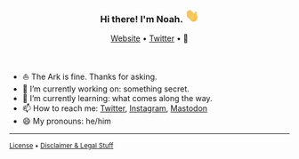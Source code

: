 <h3 id="top header" align="center">Hi there! I'm Noah. <img width="25" height="25" src="https://raw.githubusercontent.com/noahwagner/noahwagner/master/assets/hi.gif" alt="Hi GIF"></h3>
<p align="center">
	<a href="https://www.noahwagner.de">Website</a>
	•
	<a href="https://twitter.com/noahwag">Twitter</a>
	•
	🐘
</p>

<br>

<ul id="facts">
	<li>⛵️ The Ark is fine. Thanks for asking.</li>
	<li>🔭 I’m currently working on: something secret.</li>
	<li>🌱 I’m currently learning: what comes along the way.</li>
	<li>📫 How to reach me: <a href="https://twitter.com/noahwag">Twitter</a>, <a href="https://www.instagram.com/noah.wagner">Instagram</a>, <a href="https://mastodon.social/@noahwagner">Mastodon</a></li>
	<li>😄 My pronouns: he/him</li>
</ul>

---

<p id="footer" style="font-size: smaller;">
	<a href="https://raw.githubusercontent.com/noahwagner/noahwagner/master/assets/LICENSE">License</a>
	•
	<a href="https://noahwagner.de/legal">Disclaimer &amp; Legal Stuff</a>
</p>


<!--
	**noahwagner/noahwagner** is a ✨ _special_ ✨ repository because its `README.md` (this file) appears on your GitHub profile.

	Here are some ideas to get you started:

	- 🔭 I’m currently working on ...
	- 🌱 I’m currently learning ...
	- 👯 I’m looking to collaborate on ...
	- 🤔 I’m looking for help with ...
	- 💬 Ask me about ...
	- 📫 How to reach me: ...
	- 😄 Pronouns: ...
	- ⚡ Fun fact: ...
-->
